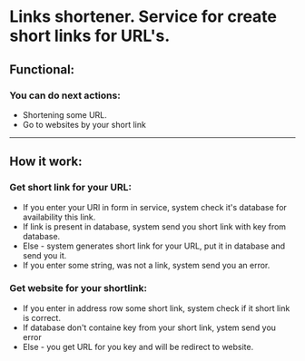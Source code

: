# Links shortener. Service for create short links for URL's.
## Functional:
### You can do next actions:
* Shortening some URL.
* Go to websites by your short link
---
## How it work:
### Get short link for your URL:
* If you enter your URl in form in service, system check it's database for availability this link.
* If link is present in database, system send you short link with key from database.
* Else - system generates short link for your URL, put it in database and send you it.
* If you enter some string, was not a link, system send you an error.
### Get website for your shortlink:
* If you enter in address row some short link, system check if it short link is correct.
* If database don't containe key from your short link, ystem send you error
* Else - you get URL for you key and will be redirect to website.
